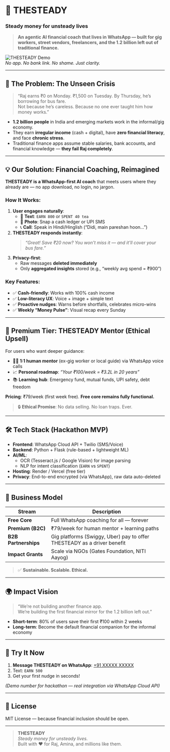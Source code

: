 # 🌟 THESTEADY  
### Steady money for unsteady lives  

> **An agentic AI financial coach that lives in WhatsApp — built for gig workers, street vendors, freelancers, and the 1.2 billion left out of traditional finance.**

![THESTEADY Demo](https://via.placeholder.com/600x300/2A6F6F/FFFFFF?text=WhatsApp+Demo+-+EARN+1200+%E2%86%92+Save+%E2%82%B930)  
*No app. No bank link. No shame. Just clarity.*

---

## 🎯 The Problem: The Unseen Crisis

> “Raj earns ₹0 on Monday. ₹1,500 on Tuesday. By Thursday, he’s borrowing for bus fare.  
> Not because he’s careless. Because no one ever taught him how money works.”

- **1.2 billion people** in India and emerging markets work in the informal/gig economy.
- They earn **irregular income** (cash + digital), have **zero financial literacy**, and face **chronic stress**.
- Traditional finance apps assume stable salaries, bank accounts, and financial knowledge — **they fail Raj completely**.

---

## 💡 Our Solution: Financial Coaching, Reimagined

**THESTEADY is a WhatsApp-first AI coach** that meets users where they already are — no app download, no login, no jargon.

### How It Works:
1. **User engages naturally**:
   - 📝 **Text**: `EARN 800` or `SPENT 40 tea`  
   - 📸 **Photo**: Snap a cash ledger or UPI SMS  
   - 📞 **Call**: Speak in Hindi/Hinglish (“Didi, main pareshan hoon…”)
2. **THESTEADY responds instantly**:
   > *“Great! Save ₹20 now? You won’t miss it — and it’ll cover your bus fare.”*
3. **Privacy-first**:
   - Raw messages **deleted immediately**
   - Only **aggregated insights** stored (e.g., “weekly avg spend = ₹900”)

### Key Features:
- ✅ **Cash-friendly**: Works with 100% cash income  
- ✅ **Low-literacy UX**: Voice + image + simple text  
- ✅ **Proactive nudges**: Warns before shortfalls, celebrates micro-wins  
- ✅ **Weekly “Money Pulse”**: Visual recap every Sunday  

---

## 🌈 Premium Tier: THESTEADY Mentor (Ethical Upsell)

For users who want deeper guidance:
- 👩‍💼 **1:1 human mentor** (ex-gig worker or local guide) via WhatsApp voice calls  
- 📈 **Personal roadmap**: *“Your ₹100/week = ₹3.2L in 20 years”*  
- 📚 **Learning hub**: Emergency fund, mutual funds, UPI safety, debt freedom  

**Pricing**: ₹79/week (first week free). **Free core remains fully functional.**

> 🔒 **Ethical Promise**: No data selling. No loan traps. Ever.

---

## 🛠️ Tech Stack (Hackathon MVP)

- **Frontend**: WhatsApp Cloud API + Twilio (SMS/Voice)  
- **Backend**: Python + Flask (rule-based + lightweight ML)  
- **AI/ML**:  
  - OCR (Tesseract.js / Google Vision) for image parsing  
  - NLP for intent classification (`EARN` vs `SPENT`)  
- **Hosting**: Render / Vercel (free tier)  
- **Privacy**: End-to-end encrypted (via WhatsApp), raw data auto-deleted

---

## 💼 Business Model

| Stream | Description |
|--------|-------------|
| **Free Core** | Full WhatsApp coaching for all — forever |
| **Premium (B2C)** | ₹79/week for human mentor + learning paths |
| **B2B Partnerships** | Gig platforms (Swiggy, Uber) pay to offer THESTEADY as a driver benefit |
| **Impact Grants** | Scale via NGOs (Gates Foundation, NITI Aayog) |

> ✅ **Sustainable. Scalable. Ethical.**

---

## 🌍 Impact Vision

> “We’re not building another finance app.  
> We’re building the first financial mirror for the 1.2 billion left out.”

- **Short-term**: 80% of users save their first ₹100 within 2 weeks  
- **Long-term**: Become the default financial companion for the informal economy

---

## 🚀 Try It Now

1. **Message THESTEADY on WhatsApp**: [+91 XXXXX XXXXX](https://wa.me/XXXXXXXXXX?text=Hi)  
2. Text: `EARN 500`  
3. Get your first nudge in seconds!

*(Demo number for hackathon — real integration via WhatsApp Cloud API)*

---

## 📄 License

MIT License — because financial inclusion should be open.

---

> **THESTEADY**  
> *Steady money for unsteady lives.*  
> Built with ❤️ for Raj, Amina, and millions like them.
